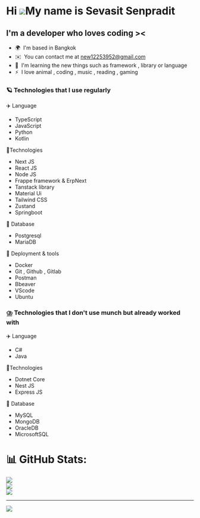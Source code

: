 Hi ![](https://user-images.githubusercontent.com/18350557/176309783-0785949b-9127-417c-8b55-ab5a4333674e.gif)My name is Sevasit Senpradit
=========================================================================================================================================

I'm a developer who loves coding ><
---------------------------------

* 🌍  I'm based in Bangkok
* ✉️  You can contact me at [new12253952@gmail.com](mailto:new12253952@gmail.com)
* 🧠  I'm learning the new things such as framework , library or language
* ⚡  I love animal , coding , music , reading , gaming

### 🪐 Technologies that I use regularly
✈️ Language
- TypeScript
- JavaScript
- Python
- Kotlin
  
🍔Technologies
- Next JS
- React JS
- Node JS
- Frappe framework & ErpNext
- Tanstack library
- Material Ui
- Tailwind CSS
- Zustand
- Springboot

📃 Database
- Postgresql
- MariaDB

📂 Deployment & tools
- Docker
- Git , Github , Gitlab
- Postman
- Bbeaver
- VScode
- Ubuntu

### ⛈️ Technologies that I don't use munch but already worked with
✈️ Language
- C#
- Java

🍔Technologies
- Dotnet Core
- Nest JS
- Express JS

📃 Database
- MySQL
- MongoDB
- OracleDB
- MicrosoftSQL
                    

# 📊 GitHub Stats:
![](https://github-readme-stats.vercel.app/api?username=Sevasit&theme=dark&hide_border=false&include_all_commits=false&count_private=false)<br/>
![](https://github-readme-streak-stats.herokuapp.com/?user=Sevasit&theme=dark&hide_border=false)<br/>
![](https://github-readme-stats.vercel.app/api/top-langs/?username=Sevasit&theme=dark&hide_border=false&include_all_commits=false&count_private=false&layout=compact)

---
[![](https://visitcount.itsvg.in/api?id=Sevasit&icon=0&color=0)](https://visitcount.itsvg.in)

<!-- Proudly created with GPRM ( https://gprm.itsvg.in ) -->

